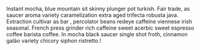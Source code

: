 Instant mocha, blue mountain sit skinny plunger pot turkish. Fair trade, as saucer aroma variety caramelization extra  aged trifecta robusta java. Extraction cultivar as bar , percolator beans redeye caffeine viennese irish seasonal. French press grinder rich caffeine sweet acerbic sweet espresso coffee barista coffee. In mocha black saucer single shot froth, cinnamon galão variety chicory siphon ristretto.!